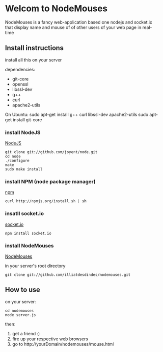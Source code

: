 # Welcom to NodeMouses

NodeMouses is a fancy web-application based one nodejs and socket.io that display name and mouse of of other users of your web page in real-time

## Install instructions

install all this on your server

dependencies:
  - git-core
  - openssl 
  - libssl-dev
  - g++ 
  - curl 
  - apache2-utils

On Ubuntu:
    sudo apt-get install g++ curl libssl-dev apache2-utils
    sudo apt-get install git-core

### install NodeJS

[NodeJS](nodejs.org)

    git clone git://github.com/joyent/node.git
    cd node
    ./configure
    make
    sudo make install
    
### install NPM (node package manager)

[npm](http://npmjs.org)

    curl http://npmjs.org/install.sh | sh
    
### insatll socket.io

[socket.io](http://socket.io)    

    npm install socket.io
    
### install NodeMouses

[NodeMouses](github.com/illiatdesdindes/nodemouses)

in your server's root directory
    
    git clone git://github.com/illiatdesdindes/nodemouses.git
    
## How to use

on your server:

    cd nodemouses
    node server.js

then:
  1. get a friend :)
  2. fire up your respective web browsers
  3. go to http://yourDomain/nodemouses/mouse.html

